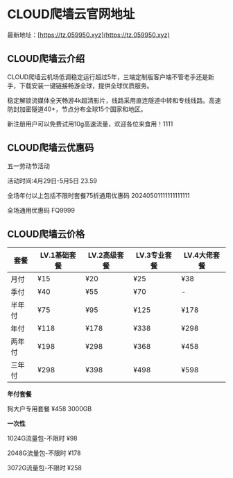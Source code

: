 # CLOUD爬墙云官网地址

最新地址：[https://tz.059950.xyz](https://tz.059950.xyz)

## CLOUD爬墙云介绍

CLOUD爬墙云机场低调稳定运行超过5年，三端定制版客户端不管老手还是新手，下载安装一键链接畅游全球，提供全球优质服务。

稳定解锁流媒体全天畅游4k超清影片，线路采用直连隧道中转和专线线路。高速防封加密隧道40+，节点分布全球15个国家和地区。

新注册用户可以免费试用10g高速流量，欢迎各位来食用！1111

## CLOUD爬墙云优惠码

五一劳动节活动

活动时间:4月29日-5月5日 23.59

全场年付以上包括不限时套餐75折通用优惠码 20240501111111111111

全场通用优惠码 FQ9999

## CLOUD爬墙云价格

|套餐|LV.1基础套餐|LV.2高级套餐|LV.3专业套餐|LV.4大佬套餐|
|----|----|----|----|----|
|月付|¥15|¥20|¥25|¥38|
|季付|¥40|¥55|¥70|-|
|半年付|¥75|¥95|¥125|¥178|
|年付|¥118|¥178|¥338|¥298|
|两年付|¥198|¥298|¥368|¥458|
|三年付|¥298|¥398|¥498|¥598|

**年付套餐**

狗大户专用套餐 ¥458 3000GB

**一次性**

1024G流量包-不限时 ¥98

2048G流量包-不限时 ¥178

3072G流量包-不限时 ¥258
